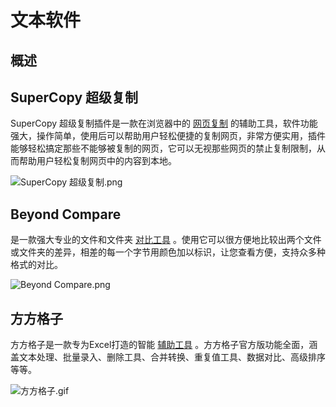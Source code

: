 # 文本软件

## 概述



## SuperCopy 超级复制

SuperCopy 超级复制插件是一款在浏览器中的 [网页复制](https://chromewebstore.google.com/detail/supercopy-%E8%B6%85%E7%BA%A7%E5%A4%8D%E5%88%B6/onepmapfbjohnegdmfhndpefjkppbjkm) 的辅助工具，软件功能强大，操作简单，使用后可以帮助用户轻松便捷的复制网页，非常方便实用，插件能够轻松搞定那些不能够被复制的网页，它可以无视那些网页的禁止复制限制，从而帮助用户轻松复制网页中的内容到本地。

![SuperCopy 超级复制.png](https://bu.dusays.com/2024/10/27/671e5fa71fd90.png)

## Beyond Compare

是一款强大专业的文件和文件夹 [对比工具](https://www.beyondcomparepro.com/) 。使用它可以很方便地比较出两个文件或文件夹的差异，相差的每一个字节用颜色加以标识，让您查看方便，支持众多种格式的对比。

![Beyond Compare.png](https://bu.dusays.com/2024/10/27/671e0d2353208.png)

## 方方格子

方方格子是一款专为Excel打造的智能 [辅助工具](http://www.ffcell.com/) 。方方格子官方版功能全面，涵盖文本处理、批量录入、删除工具、合并转换、重复值工具、数据对比、高级排序等等。

![方方格子.gif](https://bu.dusays.com/2024/10/27/671e5fa756c68.gif)